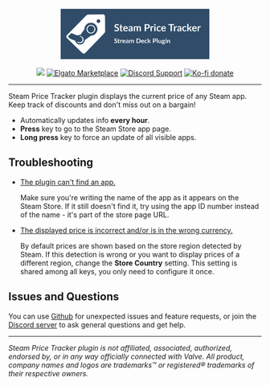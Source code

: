 <p align="center">
  <img src="/.github/images/banner.svg?sanitize=true" height="100" />
</p>

<p align="center">
  <img src="https://img.shields.io/github/v/release/theca11/steam-price-tracker?label=%20&color=darkblue" />
  <a href="https://marketplace.elgato.com/product/steam-price-tracker-8fada3a4-33c9-47df-a156-9aa79158ea82"><img src="https://img.shields.io/badge/dynamic/json?url=https%3A%2F%2Fmp-gateway.elgato.com%2Fproducts%3Fname%3DSteam%2520Price%2520Tracker&query=%24.results%5B0%5D.download_count&prefix=Elgato%20Marketplace%20%7C%20&suffix=%20downloads&logo=elgato&logoColor=white&label=%20&labelColor=1231ac&color=gray" alt="Elgato Marketplace" /></a>
  <a href="https://discord.gg/yFce5NEDak"><img src="https://img.shields.io/badge/Discord-gray?logo=discord&logoColor=white&labelColor=6A7EC2&color=gray" alt="Discord Support" /></a>
  <a href="https://ko-fi.com/the_ca11"><img src="https://img.shields.io/badge/Ko--fi-gray?logo=kofi&logoColor=white&labelColor=red&color=gray" alt="Ko-fi donate" /></a>
</p>

<hr/>

Steam Price Tracker plugin displays the current price of any Steam app. Keep track of discounts and don't miss out on a bargain!

-   Automatically updates info <b>every hour</b>.<br />
-   <b>Press</b> key to go to the Steam Store app page.<br />
-   <b>Long press</b> key to force an update of all visible apps.

## Troubleshooting

-   <u>The plugin can't find an app.</u>

    Make sure you're writing the name of the app as it appears on the Steam Store. If it still doesn't find it, try using the app ID number instead of the name - it's part of the store page URL.


-   <u>The displayed price is incorrect and/or is in the wrong currency.</u>

    By default prices are shown based on the store region detected by Steam. If this detection is wrong or you want to display prices of a different region, change the <b>Store Country</b> setting. This setting is shared among all keys, you only need to configure it once.

## Issues and Questions

You can use [Github](https://github.com/theca11/steam-price-tracker/issues) for unexpected issues and feature requests, or join the [Discord server](https://discord.gg/yFce5NEDak) to ask general questions and get help.

---

_Steam Price Tracker plugin is not affiliated, associated, authorized, endorsed by, or in any way officially connected with Valve. All product, company names and logos are trademarks™ or registered® trademarks of their respective owners._
